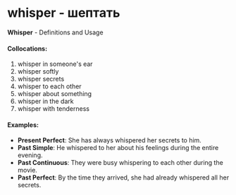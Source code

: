 # whisper - шептать

**Whisper** - Definitions and Usage

#### Collocations:

1. whisper in someone's ear
2. whisper softly
3. whisper secrets
4. whisper to each other
5. whisper about something
6. whisper in the dark
7. whisper with tenderness

#### Examples:

- **Present Perfect**: She has always whispered her secrets to him.
- **Past Simple**: He whispered to her about his feelings during the entire evening.
- **Past Continuous**: They were busy whispering to each other during the movie.
- **Past Perfect**: By the time they arrived, she had already whispered all her secrets.